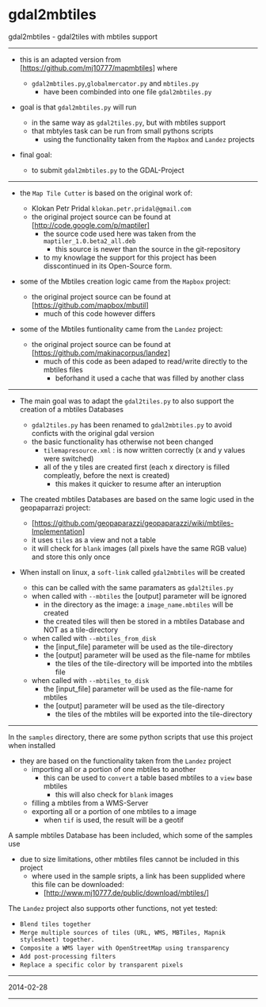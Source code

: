 gdal2mbtiles
============

gdal2mbtiles - gdal2tiles with mbtiles support

***

* this is an adapted version from [https://github.com/mj10777/mapmbtiles] where
   * `gdal2mbtiles.py`,`globalmercator.py` and `mbtiles.py`
      * have been combinded into one file `gdal2mbtiles.py`

* goal is that `gdal2mbtiles.py` will run 
   * in the same way as `gdal2tiles.py`, but with mbtiles support
   * that mbtyles task can be run from small pythons scripts
      * using the functionality taken from the `Mapbox` and `Landez` projects

* final goal:
   * to submit `gdal2mbtiles.py` to the GDAL-Project

***

* the `Map Tile Cutter` is based on the original work of:
    *  Klokan Petr Pridal `klokan.petr.pridal@gmail.com`
    *  the original project source can be found at [http://code.google.com/p/maptiler]
       * the source code used here was taken from the `maptiler_1.0.beta2_all.deb`
          * this source is newer than the source in the git-repository
       * to my knowlage the support for this project has been disscontinued in its Open-Source form.

* some of the Mbtiles creation logic came from the `Mapbox` project:
    *  the original project source can be found at [https://github.com/mapbox/mbutil]
       * much of this code however differs

* some of the Mbtiles funtionality came from the `Landez` project:
    *  the original project source can be found at [https://github.com/makinacorpus/landez]
       * much of this code as been adaped to read/write directly to the mbtiles files
          * beforhand it used a cache that was filled by another class


***

* The main goal was to adapt the `gdal2tiles.py` to also support the creation of a mbtiles Databases
    * `gdal2tiles.py` has been renamed to `gdal2mbtiles.py` to avoid conficts with the original gdal version
    * the basic functionality has otherwise not been changed
       * `tilemapresource.xml` : is now written correctly (x and y values were switched)
       * all of the y tiles are created first (each x directory is filled compleatly, before the next is created)
          * this makes it quicker to resume after an interuption

* The created mbtiles Databases are based on the same logic used in the geopaparrazi project:
    * [https://github.com/geopaparazzi/geopaparazzi/wiki/mbtiles-Implementation]
    * it uses `tiles` as a view and not a table
    * it will check for `blank` images (all pixels have the same RGB value) and store this only once

* When install on linux, a `soft-link`  called `gdal2mbtiles` will be created
    * this can be called with the same paramaters as `gdal2tiles.py`
    * when called with `--mbtiles` the [output] parameter will be ignored
       * in the directory as the image: a `image_name.mbtiles` will be created
       * the created tiles will then be stored in a mbtiles Database and NOT as a tile-directory
    * when called with `--mbtiles_from_disk` 
       * the [input_file] parameter will be used as the tile-directory
       * the [output] parameter will be used as the file-name for mbtiles
          * the tiles of the tile-directory will be imported into the mbtiles file
    * when called with `--mbtiles_to_disk` 
       * the [input_file] parameter will be used as the file-name for mbtiles
       * the [output] parameter will be used as the tile-directory
          * the tiles of the mbtiles will be exported into the tile-directory

***

In the `samples` directory, there are some python scripts that use this project when installed

* they are based on the functionality taken from the `Landez` project
   * importing all or a portion of one mbtiles to another
      * this can be used to `convert` a table based mbtiles to a `view` base mbtiles
         * this will also check for `blank` images
   * filling a mbtiles from a WMS-Server
   * exporting all or a portion of one mbtiles to a image
      * when `tif` is used, the result will be a geotif

A sample mbtiles Database has been included, which some of the samples use

* due to size limitations, other mbtiles files cannot be included in this project
   * where used in the sample sripts, a link has been supplided where this file can be downloaded:
      * [http://www.mj10777.de/public/download/mbtiles/]

The `Landez` project also supports other functions, not yet tested:

* `Blend tiles together`
* `Merge multiple sources of tiles (URL, WMS, MBTiles, Mapnik stylesheet) together.`
* `Composite a WMS layer with OpenStreetMap using transparency`
* `Add post-processing filters`
* `Replace a specific color by transparent pixels`


---

2014-02-28

---
